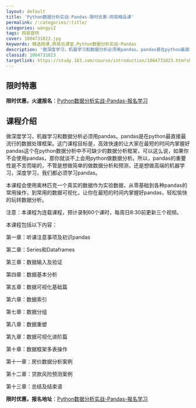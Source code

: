 ```yaml
---
layout: default
title: 'Python数据分析实战-Pandas-限时优惠-网易精品课'
permalink: /:categories/:title/
categories: wangyi2
tags: 网易提供
cover: 1004731023.jpg
keywords: 精选网课,网易云课堂,Python数据分析实战-Pandas
description: '做深度学习，机器学习和数据分析必须用pandas。pandas是在python最直接最流行的数据处理框架。这门课程目标是'
classid: 1004731023
targetlink: https://study.163.com/course/introduction/1004731023.htm?share=1&shareId=1025206652&utm_campaign=share&utm_medium=iphoneShare&utm_source=&utm_u=1025206652
---
```


## 限时特惠

**限时优惠，火速报名**：[Python数据分析实战-Pandas-报名学习](https://study.163.com/course/introduction/1004731023.htm?share=1&shareId=1025206652&utm_campaign=share&utm_medium=iphoneShare&utm_source=&utm_u=1025206652)

## 课程介绍

做深度学习，机器学习和数据分析必须用pandas。pandas是在python最直接最流行的数据处理框架。这门课程目标是，高效快速的让大家在最短的时间内掌握好pandas这个在python数据分析中不可缺少的数据分析框架，可以这么说，如果你不会使用pandas，那你就谈不上会用python做数据分析。所以，pandas的重要性是不言而喻的，不管是想做简单的做数据分析和预测，还是想做高端的机器学习，深度学习，我们都必须学习pandas。



本课程会使用奥林匹克一个真实的数据作为实验数据，从零基础到各种pandas的常用操作，到常用的数据可视化，让你在最短的时间内掌握好pandas，轻松愉快的玩转数据分析。

注意：本课程为连载课程，预计录制60个课时，每周日8:30前更新三个视频。

本课程包括以下内容：

第一章：听课注意事项及初识pandas

第二章：Series和Dataframes

第三章：数据输入及验证

第四章：数据基本分析

第五章：数据可视化基础篇

第六章：数据索引

第七章：数据分组

第八章：数据重塑

第九章：数据可视化进阶篇

第十章：数据框架多表操作

第十一章：房价数据分析案例

第十二章：贷款风险预测案例

第十三章：总结及结束语

**限时优惠，报名地址**：[Python数据分析实战-Pandas-报名学习](https://study.163.com/course/introduction/1004731023.htm?share=1&shareId=1025206652&utm_campaign=share&utm_medium=iphoneShare&utm_source=&utm_u=1025206652)

